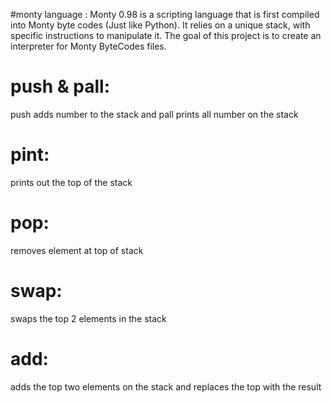 
#monty language :
 Monty 0.98 is a scripting language that is first compiled into Monty byte codes (Just like Python).
 It relies on a unique stack, with specific instructions to manipulate it.
 The goal of this project is to create an interpreter for Monty ByteCodes files. 
# push & pall:
 push adds number to the stack and pall prints all number on the stack 
# pint:
 prints out the top of the stack 
# pop:
 removes element at top of stack
# swap:
 swaps the top 2 elements in the stack 
# add:
 adds the top two elements on the stack and replaces the top with the result
